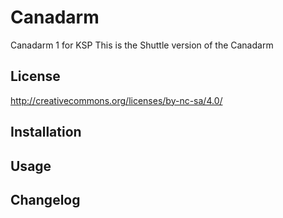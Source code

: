 # Canadarm
Canadarm 1 for KSP
This is the Shuttle version of the Canadarm

## License
http://creativecommons.org/licenses/by-nc-sa/4.0/

## Installation

## Usage

## Changelog
